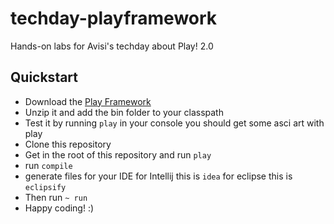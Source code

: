 techday-playframework
=====================

Hands-on labs for Avisi&#39;s techday about Play! 2.0

Quickstart
----------------------

* Download the [Play Framework](http://download.playframework.org/releases/play-2.0.zip)   
* Unzip it and add the bin folder to your classpath   
* Test it by running `play` in your console you should get some asci art with play
* Clone this repository
* Get in the root of this repository and run `play`
* run `compile`
* generate files for your IDE for Intellij this is `idea` for eclipse this is `eclipsify`
* Then run `~ run`
* Happy coding! :)